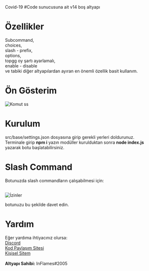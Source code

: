 Covid-19 #Code sunucusuna ait v14 boş altyapı

# Özellikler

Subcommand,<br>
choices,<br>
slash - prefix,<br>
options,<br>
topgg oy şartı ayarlamalı,<br>
enable - disable<br>
ve tabiki diğer altyapılardan ayıran en önemli özellik basit kullanım.<br>

# Ön Gösterim

![Komut ss](https://inflames.please-fuck.me/5BrU4zDBr.png)

# Kurulum

src/base/settings.json dosyasına girip gerekli yerleri doldurunuz.<br>
Terminale girip <b>npm i</b> yazın modüller kurulduktan sonra <b> node index.js</b> yazarak botu başlatabilirsiniz.

# Slash Command

Botunuzda slash commandların çalışabilmesi için:<br><br>

![İzinler](https://inflames.please-fuck.me/5BrW3rFPx.png)<br>

botunuzu bu şekilde davet edin.

# Yardım

Eğer yardıma ihtiyacınız olursa:<br>
[Discord](https://discord.gg/Dqe2n6wb2b)<br>
[Kod Paylaşım Sitesi](https://covid-19code.xyz/)<br>
[Kişisel Sitem](https://inflames.fun/)<br><br>
<b>Altyapı Sahibi:</b> InFlames#2005
